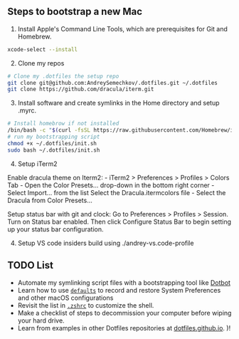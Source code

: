 ## Steps to bootstrap a new Mac

1. Install Apple's Command Line Tools, which are prerequisites for Git and Homebrew.

```zsh
xcode-select --install
```


2. Clone my repos

```zsh
# Clone my .dotfiles the setup repo
git clone git@github.com:AndreySemechkov/.dotfiles.git ~/.dotfiles
git clone https://github.com/dracula/iterm.git
```

3. Install software and create symlinks in the Home directory and setup .myrc.

```zsh
# Install homebrow if not installed
/bin/bash -c "$(curl -fsSL https://raw.githubusercontent.com/Homebrew/install/HEAD/install.sh)"
# run my bootstrapping script
chmod +x ~/.dotfiles/init.sh
sudo bash ~/.dotfiles/init.sh
```

4. Setup iTerm2

Enable dracula theme on Iterm2:
    - iTerm2 > Preferences > Profiles > Colors Tab
    - Open the Color Presets... drop-down in the bottom right corner
    - Select Import... from the list
       Select the Dracula.itermcolors file
    - Select the Dracula from Color Presets...

Setup status bar with git and clock:
    Go to Preferences > Profiles > Session. Turn on Status bar enabled. Then click Configure Status Bar to begin setting up your status bar configuration.

4. Setup VS code insiders build using ./andrey-vs.code-profile

## TODO List
- Automate my symlinking script files with a bootstrapping tool like [Dotbot](https://github.com/anishathalye/dotbot)
- Learn how to use [`defaults`](https://macos-defaults.com/#%F0%9F%99%8B-what-s-a-defaults-command) to record and restore System Preferences and other macOS configurations
- Revisit the list in [`.zshrc`](.zshrc) to customize the shell.
- Make a checklist of steps to decommission your computer before wiping your hard drive.
- Learn from examples in other Dotfiles repositories at [dotfiles.github.io](https://dotfiles.github.io/).
)!
